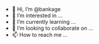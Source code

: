- 👋 Hi, I’m @bankage
- 👀 I’m interested in ...
- 🌱 I’m currently learning ...
- 💞️ I’m looking to collaborate on ...
- 📫 How to reach me ...

<!---
bankage/bankage is a ✨ special ✨ repository because its `README.md` (this file) appears on your GitHub profile.
You can click the Preview link to take a look at your changes.
--->
